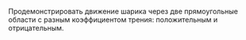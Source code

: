 Продемонстрировать движение шарика через две прямоугольные области с разным коэффициентом трения: положительным и отрицательным.